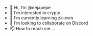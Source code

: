 - 👋 Hi, I’m @nejapepe
- 👀 I’m interested in crypto
- 🌱 I’m currently learning zk-evm
- 💞️ I’m looking to collaborate on Discord
- 📫 How to reach me ...

<!---
nejapepe/nejapepe is a ✨ special ✨ repository because its `README.md` (this file) appears on your GitHub profile.
You can click the Preview link to take a look at your changes.
--->
